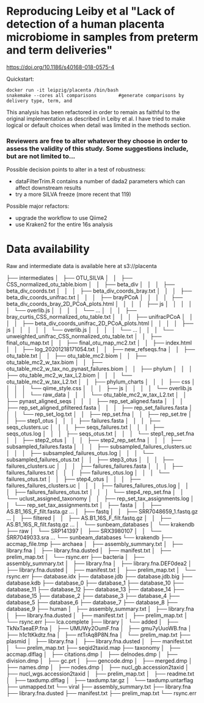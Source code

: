 # Reproducing Leiby et al "Lack of detection of a human placenta microbiome in samples from preterm and term deliveries"
https://doi.org/10.1186/s40168-018-0575-4


Quickstart:
```
docker run -it leipzig/placenta /bin/bash
snakemake --cores all comparisons        #generate comparisons by delivery type, term, and 
```

This analysis has been refactored in order to remain as faithful to the original implementation as described in Leiby et al. I have tried to make logical or default choices when detail was limited in the methods section.

### Reviewers are free to alter whatever they choose in order to assess the validity of this study. Some suggestions include, but are not limited to...
Possible decision points to alter in a test of robustness:
- dataFilterTrim.R contains a number of dada2 parameters which can affect downstream results
- try a more SILVA freeze (more recent that 119)

Possible major refactors:
- upgrade the workflow to use Qiime2
- use Kraken2 for the entire 16s analysis

# Data availability
Raw and intermediate data is available here at s3://placenta

├── intermediates
│   ├── OTU_SILVA
│   │   ├── CSS_normalized_otu_table.biom
│   │   ├── beta_div
│   │   │   ├── beta_div_coords.txt
│   │   │   ├── beta_div_coords_bray.txt
│   │   │   ├── beta_div_coords_unifrac.txt
│   │   │   ├── brayPCoA
│   │   │   │   ├── beta_div_coords_bray_2D_PCoA_plots.html
│   │   │   │   ├── js
│   │   │   │   │   └── overlib.js
│   │   │   │   └── ...
│   │   │   ├── bray_curtis_CSS_normalized_otu_table.txt
│   │   │   ├── unifracPCoA
│   │   │   │   ├── beta_div_coords_unifrac_2D_PCoA_plots.html
│   │   │   │   ├── js
│   │   │   │   │   └── overlib.js
│   │   │   │   └── ...
│   │   │   └── unweighted_unifrac_CSS_normalized_otu_table.txt
│   │   ├── final_otu_map.txt
│   │   ├── final_otu_map_mc2.txt
│   │   ├── index.html
│   │   ├── log_20201218171054.txt
│   │   ├── new_refseqs.fna
│   │   ├── otu_table.txt
│   │   ├── otu_table_mc2.biom
│   │   ├── otu_table_mc2_w_tax.biom
│   │   ├── otu_table_mc2_w_tax_no_pynast_failures.biom
│   │   ├── phylum
│   │   │   ├── otu_table_mc2_w_tax_L2.biom
│   │   │   └── otu_table_mc2_w_tax_L2.txt
│   │   ├── phylum_charts
│   │   │   ├── css
│   │   │   │   └── qiime_style.css
│   │   │   ├── js
│   │   │   │   └── overlib.js
│   │   │   └── raw_data
│   │   │       └── otu_table_mc2_w_tax_L2.txt
│   │   ├── pynast_aligned_seqs
│   │   │   ├── rep_set_aligned.fasta
│   │   │   ├── rep_set_aligned_pfiltered.fasta
│   │   │   ├── rep_set_failures.fasta
│   │   │   └── rep_set_log.txt
│   │   ├── rep_set.fna
│   │   ├── rep_set.tre
│   │   ├── step1_otus
│   │   │   ├── failures.fasta
│   │   │   ├── seqs_clusters.uc
│   │   │   ├── seqs_failures.txt
│   │   │   ├── seqs_otus.log
│   │   │   ├── seqs_otus.txt
│   │   │   └── step1_rep_set.fna
│   │   ├── step2_otus
│   │   │   ├── step2_rep_set.fna
│   │   │   ├── subsampled_failures.fasta
│   │   │   ├── subsampled_failures_clusters.uc
│   │   │   ├── subsampled_failures_otus.log
│   │   │   └── subsampled_failures_otus.txt
│   │   ├── step3_otus
│   │   │   ├── failures_clusters.uc
│   │   │   ├── failures_failures.fasta
│   │   │   ├── failures_failures.txt
│   │   │   ├── failures_otus.log
│   │   │   └── failures_otus.txt
│   │   ├── step4_otus
│   │   │   ├── failures_failures_clusters.uc
│   │   │   ├── failures_failures_otus.log
│   │   │   ├── failures_failures_otus.txt
│   │   │   └── step4_rep_set.fna
│   │   └── uclust_assigned_taxonomy
│   │       ├── rep_set_tax_assignments.log
│   │       └── rep_set_tax_assignments.txt
│   ├── fasta
│   │   ├── AS.B1_16S_F_filt.fasta.gz
...
│   ├── fastq
│   │   ├── SRR7048659_1.fastq.gz
...
│   ├── filtered
│   │   ├── AS.B1_16S_F_filt.fastq.gz
│   │   ├── AS.B1_16S_R_filt.fastq.gz
...
│   └── sunbeam_databases
│       └── krakendb
├── raw
│   └── SRP141397
│       ├── SRX3980107
│       │   └── SRR7049033.sra
...
└── sunbeam_databases
    └── krakendb
        ├── accmap_file.tmp
        ├── archaea
        │   ├── assembly_summary.txt
        │   ├── library.fna
        │   ├── library.fna.dusted
        │   ├── manifest.txt
        │   ├── prelim_map.txt
        │   └── rsync.err
        ├── bacteria
        │   ├── assembly_summary.txt
        │   ├── library.fna
        │   ├── library.fna.DEF0dea2
        │   ├── library.fna.dusted
        │   ├── manifest.txt
        │   ├── prelim_map.txt
        │   └── rsync.err
        ├── database.idx
        ├── database.jdb
        ├── database.jdb.big
        ├── database.kdb
        ├── database_0
        ├── database_1
        ├── database_10
        ├── database_11
        ├── database_12
        ├── database_13
        ├── database_14
        ├── database_15
        ├── database_2
        ├── database_3
        ├── database_4
        ├── database_5
        ├── database_6
        ├── database_7
        ├── database_8
        ├── database_9
        ├── human
        │   ├── assembly_summary.txt
        │   ├── library.fna
        │   ├── library.fna.dusted
        │   ├── manifest.txt
        │   ├── prelim_map.txt
        │   └── rsync.err
        ├── lca.complete
        ├── library
        │   └── added
        │       ├── TkNxTaeaEP.fna
        │       ├── UMUWy2OumF.fna
        │       ├── gmu7yUuoWB.fna
        │       ├── h1c1tKkdtz.fna
        │       ├── ntTrAq8P8N.fna
        │       └── prelim_map.txt
        ├── plasmid
        │   ├── library.fna
        │   ├── library.fna.dusted
        │   ├── manifest.txt
        │   └── prelim_map.txt
        ├── seqid2taxid.map
        ├── taxonomy
        │   ├── accmap.dlflag
        │   ├── citations.dmp
        │   ├── delnodes.dmp
        │   ├── division.dmp
        │   ├── gc.prt
        │   ├── gencode.dmp
        │   ├── merged.dmp
        │   ├── names.dmp
        │   ├── nodes.dmp
        │   ├── nucl_gb.accession2taxid
        │   ├── nucl_wgs.accession2taxid
        │   ├── prelim_map.txt
        │   ├── readme.txt
        │   ├── taxdump.dlflag
        │   ├── taxdump.tar.gz
        │   └── taxdump.untarflag
        ├── unmapped.txt
        └── viral
            ├── assembly_summary.txt
            ├── library.fna
            ├── library.fna.dusted
            ├── manifest.txt
            ├── prelim_map.txt
            └── rsync.err
